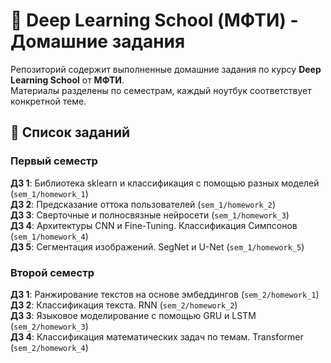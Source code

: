 # 🧠 Deep Learning School (МФТИ) - Домашние задания

Репозиторий содержит выполненные домашние задания по курсу **Deep Learning School** от **МФТИ**.  
Материалы разделены по семестрам, каждый ноутбук соответствует конкретной теме.

## 📌 Список заданий

### Первый семестр
**ДЗ 1**: Библиотека sklearn и классификация с помощью разных моделей (`sem_1/homework_1`)  
**ДЗ 2**: Предсказание оттока пользователей (`sem_1/homework_2`)  
**ДЗ 3**: Сверточные и полносвязные нейросети (`sem_1/homework_3`)  
**ДЗ 4**: Архитектуры CNN и Fine-Tuning. Классификация Симпсонов (`sem_1/homework_4`)  
**ДЗ 5**: Сегментация изображений. SegNet и U-Net (`sem_1/homework_5`)  

### Второй семестр
**ДЗ 1**: Ранжирование текстов на основе эмбеддингов (`sem_2/homework_1`)  
**ДЗ 2**: Классификация текста. RNN (`sem_2/homework_2`)  
**ДЗ 3**: Языковое моделирование с помощью GRU и LSTM (`sem_2/homework_3`)   
**ДЗ 4**: Классификация математических задач по темам. Transformer (`sem_2/homework_4`)  

